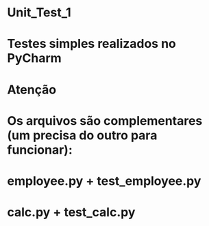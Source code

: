 # Unit_Test_1
# Testes simples realizados no PyCharm 
# Atenção
# Os arquivos são complementares (um precisa do outro para funcionar):
# employee.py + test_employee.py
# calc.py + test_calc.py
